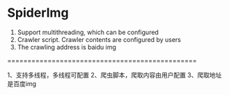 # SpiderImg
1. Support multithreading, which can be configured 
2. Crawler script. Crawler contents are configured by users 
3. The crawling address is baidu img

===============================================

1、支持多线程，多线程可配置
2、爬虫脚本，爬取内容由用户配置
3、爬取地址是百度img
